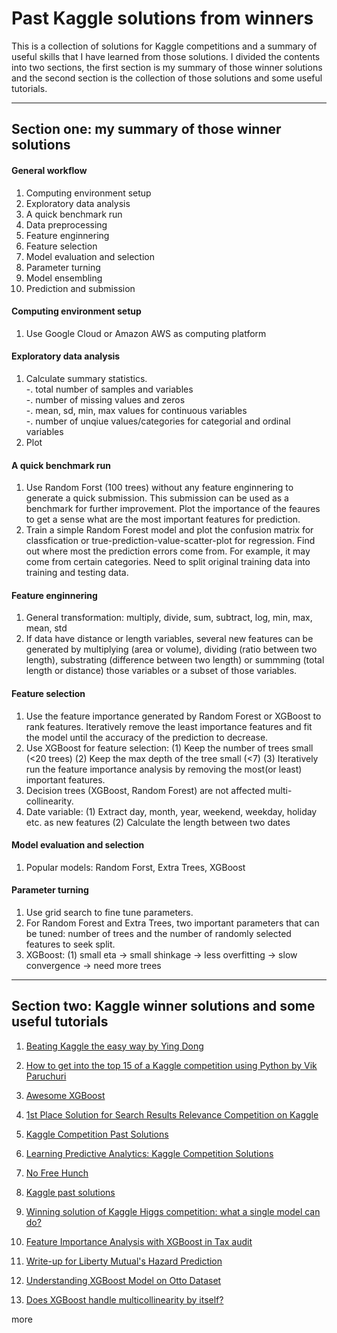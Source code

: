 # Past Kaggle solutions from winners
This is a collection of solutions for Kaggle competitions and a summary of useful skills that I have learned from those solutions. I divided the contents into two sections, the first section is my summary of those winner solutions and the second section is the collection of those solutions and some useful tutorials.


  
  
---
## Section one: my summary of those winner solutions

#### General workflow  
1. Computing environment setup
2. Exploratory data analysis 
2. A quick benchmark run
2. Data	preprocessing
3. Feature enginnering
4. Feature selection
5. Model evaluation and selection
6. Parameter turning
7. Model ensembling
8. Prediction and submission


#### Computing environment setup
1. Use Google Cloud or Amazon AWS as computing platform



#### Exploratory data analysis 
1. Calculate summary statistics.  
-. total number of samples and variables  
-. number of missing values and zeros  
-. mean, sd, min, max values for continuous variables  
-. number of unqiue values/categories for categorial and ordinal variables  
2. Plot 


  
#### A quick benchmark run
1. Use Random Forst (100 trees) without any feature enginnering to generate a quick submission. This submission can be used as a benchmark for further improvement. Plot the importance of the feaures to get a sense what are the most important features for prediction.
2. Train a simple Random Forest model and plot the confusion matrix for classfication or true-prediction-value-scatter-plot for regression. Find out where most the prediction errors come from. For example, it may come from certain categories. Need to split original training data into training and testing data. 

#### Feature enginnering
1. General transformation: multiply, divide, sum, subtract, log, min, max, mean, std 
1. If data have distance or length variables, several new features can be generated by multiplying (area or volume), dividing (ratio between two length), substrating (difference between two length) or summming (total length or distance) those variables or a subset of those variables. 

#### Feature selection
1. Use the feature importance generated by Random Forest or XGBoost to rank features. Iteratively remove the least importance features and fit the model until the accuracy of the prediction to decrease.
2. Use XGBoost for feature selection:
(1) Keep the number of trees small (<20 trees)
(2) Keep the max depth of the tree small (<7)
(3) Iteratively run the feature importance analysis by removing the most(or least) important features.
3. Decision trees (XGBoost, Random Forest) are not affected multi-collinearity.
4. Date variable:
(1) Extract day, month, year, weekend, weekday, holiday etc. as new features
(2) Calculate the length between two dates

#### Model evaluation and selection
1. Popular models: Random Forst, Extra Trees, XGBoost

#### Parameter turning
1. Use grid search to fine tune parameters.
2. For Random Forest and Extra Trees, two important parameters that can be tuned: number of trees and the number of randomly selected features to seek split.
3. XGBoost:
(1) small eta -> small shinkage -> less overfitting -> slow convergence -> need more trees

---
## Section two: Kaggle winner solutions and some useful tutorials

1. [Beating Kaggle the easy way by Ying Dong](https://www.ke.tu-darmstadt.de/lehre/arbeiten/studien/2015/Dong_Ying.pdf)

2. [How to get into the top 15 of a Kaggle competition using Python by Vik Paruchuri](https://www.dataquest.io/blog/kaggle-tutorial/)

3. [Awesome XGBoost](https://github.com/dmlc/xgboost/blob/master/demo/README.md)

4. [1st Place Solution for Search Results Relevance Competition on Kaggle](https://github.com/ChenglongChen/Kaggle_CrowdFlower)


5. [Kaggle Competition Past Solutions](http://www.chioka.in/kaggle-competition-solutions/)

6. [Learning Predictive Analytics: Kaggle Competition Solutions](http://analyticscosm.com/learning-predictive-analytics-kaggle-competition-solutions/)

7. [No Free Hunch](http://blog.kaggle.com/)

8. [Kaggle past solutions](https://www.kaggle.com/wiki/PastSolutions)

9. [Winning solution of Kaggle Higgs competition: what a single model can do?](https://no2147483647.wordpress.com/2014/09/17/winning-solution-of-kaggle-higgs-competition-what-a-single-model-can-do/)

10. [Feature Importance Analysis with XGBoost in Tax audit](http://www.slideshare.net/MichaelBENESTY/feature-importance-analysis-with-xgboost-in-tax-audit)

11. [Write-up for Liberty Mutual's Hazard Prediction](http://jianghao.org/blog/20150905/liberty-mutual-group-hazard-prediction.html)

12. [Understanding XGBoost Model on Otto Dataset](https://kaggle2.blob.core.windows.net/forum-message-attachments/76715/2435/Understanding%20XGBoost%20Model%20on%20Otto%20Dataset.html?sv=2015-12-11&sr=b&sig=zJn5WiSMSM7XHMYONF5LVnUt2E35AtqexBCUau9lTA0%3D&se=2016-12-09T02%3A10%3A50Z&sp=r)


13. [Does XGBoost handle multicollinearity by itself?](http://datascience.stackexchange.com/questions/12554/does-xgboost-handle-multicollinearity-by-itself)

more
